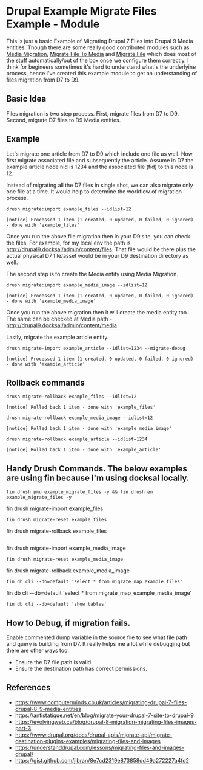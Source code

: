 # Drupal Example Migrate Files Example - Module 
This is just a basic Example of Migrating Drupal 7 Files into Drupal 9 Media entities. Though there are some really good contributed modules such as [Media Migration](https://www.drupal.org/project/media_migration), [Migrate File To Media](https://www.drupal.org/project/migrate_file_to_media) and [Migrate File](https://www.drupal.org/project/migrate_file) which does most of the stuff automatically/out of the box once we configure them correctly. I think for begineers sometimes it's hard to understand what's the underlyine process, hence I've created this example module to get an understanding of files migration from D7 to D9. 

## Basic Idea
Files migration is two step process. First, migrate files from D7 to D9. Second, migrate D7 files to D9 Media entities.

## Example
Let's migrate one article from D7 to D9 which include one file as well. Now first migrate associated file and subsequently the article. Assume in D7 the example article node nid is 1234 and the associated file (fid) to this node is 12.

Instead of migrating all the D7 files in single shot, we can also migrate only one file at a time. It would help to determine the workflow of migration process.

```
drush migrate:import example_files --idlist=12
```
```
[notice] Processed 1 item (1 created, 0 updated, 0 failed, 0 ignored) - done with 'example_files'
```
Once you run the above file migration then in your D9 site, you can check the files. For example, for my local env the path is http://drupal9.docksal/admin/content/files. That file would be there plus the actual physical D7 file/asset would be in your D9 destination directory as well.

The second step is to create the Media entity using Media Migration.
```
drush migrate:import example_media_image --idlist=12
```
```
[notice] Processed 1 item (1 created, 0 updated, 0 failed, 0 ignored) - done with 'example_media_image'
```

Once you run the above migration then it will create the media entity too. The same can be checked at Media path - http://drupal9.docksal/admin/content/media

Lastly, migrate the example article entity.
```
drush migrate-import example_article --idlist=1234 --migrate-debug
```
```
[notice] Processed 1 item (1 created, 0 updated, 0 failed, 0 ignored) - done with 'example_article'
```

## Rollback commands 
```
drush migrate-rollback example_files --idlist=12
```
```
[notice] Rolled back 1 item - done with 'example_files'
```
```
drush migrate-rollback example_media_image --idlist=12
```
```
[notice] Rolled back 1 item - done with 'example_media_image'
```
```
drush migrate-rollback example_article --idlist=1234
```
```
[notice] Rolled back 1 item - done with 'example_article'
```

## Handy Drush Commands. The below examples are using fin because I'm using docksal locally.
```
fin drush pmu example_migrate_files -y && fin drush en example_migrate_files -y
```
fin drush migrate-import example_files
```
fin drush migrate-reset example_files
```
fin drush migrate-rollback example_files
```
```
fin drush migrate-import example_media_image
```
fin drush migrate-reset example_media_image
```
fin drush migrate-rollback example_media_image
```
fin db cli --db=default 'select * from migrate_map_example_files'
```
fin db cli --db=default 'select * from migrate_map_example_media_image'
```
fin db cli --db=default 'show tables'
```
## How to Debug, if migration fails.
Enable commented dump variable in the source file to see what file path and query is building from D7. It really helps me a lot while debugging but there are other ways too.
 - Ensure the D7 file path is valid.
 - Ensure the destination path has correct permissions.
 
 ## References
 * https://www.computerminds.co.uk/articles/migrating-drupal-7-files-drupal-8-9-media-entities
 * https://antistatique.net/en/blog/migrate-your-drupal-7-site-to-drupal-9
 * https://evolvingweb.ca/blog/drupal-8-migration-migrating-files-images-part-3
 * https://www.drupal.org/docs/drupal-apis/migrate-api/migrate-destination-plugins-examples/migrating-files-and-images
 * https://understanddrupal.com/lessons/migrating-files-and-images-drupal/
 * https://gist.github.com/jibran/8e7cd2319e873858dd49a272227a4fd2
 
